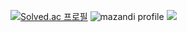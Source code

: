 [![Solved.ac
프로필](http://mazassumnida.wtf/api/v2/generate_badge?boj=goods0103)](https://solved.ac/goods0103)
![mazandi profile](http://mazandi.herokuapp.com/api?handle=goods0103&theme=dark)
<img src="http://mazandi.herokuapp.com/api?handle=goods0103&theme=dark"/>
<!--
**goods0103/goods0103** is a ✨ _special_ ✨ repository because its `README.md` (this file) appears on your GitHub profile.
Here are some ideas to get you started:

- 🔭 I’m currently working on ...
- 🌱 I’m currently learning ...
- 👯 I’m looking to collaborate on ...
- 🤔 I’m looking for help with ...
- 💬 Ask me about ...
- 📫 How to reach me: ...
- 😄 Pronouns: ...
- ⚡ Fun fact: ...
-->
